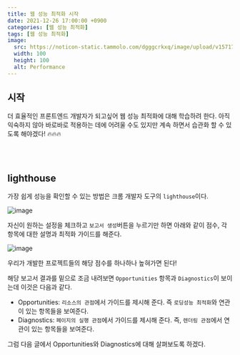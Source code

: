 ```yaml
---
title: 웹 성능 최적화 시작
date: 2021-12-26 17:00:00 +0900
categories: [웹 성능 최적화]
tags: [웹 성능 최적화]
image:
  src: https://noticon-static.tammolo.com/dgggcrkxq/image/upload/v1571795671/noticon/ncgxzfzuzo0ygwniagek.png
  width: 100
  height: 100
  alt: Performance
---
```




## 시작

더 효율적인 프론트엔드 개발자가 되고싶어 웹 성능 최적화에 대해 학습하려 한다. 아직 익숙하지 않아 바로바로 적용하는 데에 어려울 수도 있지만 계속 하면서 습관화 할 수 있도록 해야겠다! 🔥🔥🔥

<br/>
<br/>

## lighthouse

가장 쉽게 성능을 확인할 수 있는 방법은 크롬 개발자 도구의 `lighthouse`이다. 


![image](https://user-images.githubusercontent.com/52060742/147401619-5c0d07e4-827f-45f8-b31e-303e625aa3f5.png)


자신이 원하는 설정을 체크하고 `보고서 생성`버튼을 누르기만 하면 아래와 같이 점수, 각 항목에 대한 설명과 최적화 가이드를 해준다.


![image](https://user-images.githubusercontent.com/52060742/147401643-261d65fe-b402-4319-9f61-64c5a7dbd96b.png)


우리가 개발한 프로젝트들의 해당 점수를 하나하나 높혀가면 된다!


해당 보고서 결과를 밑으로 조금 내려보면 `Opportunities` 항목과 `Diagnostics`이 보이는데 이것은 다음과 같다.

- Opportunities: `리소스의 관점`에서 가이드를 제시해 준다. 즉 `로딩성능 최적화`와 연관이 있는 항목들을 보여준다.
- Diagnostics: `페이지의 실행 관점`에서 가이드를 제시해 준다. 즉, `렌더링 관점`에서 연관이 있는 항목들을 보여준다.

그럼 다음 글에서 Opportunities와 Diagnostics에 대해 살펴보도록 하겠다.